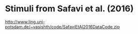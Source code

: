 # Stimuli from Safavi et al. (2016)

http://www.ling.uni-potsdam.de/~vasishth/code/SafaviEtAl2016DataCode.zip


